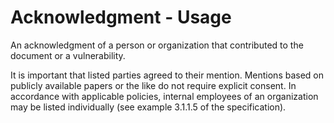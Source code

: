 # Acknowledgment - Usage

An acknowledgment of a person or organization that contributed to the document or a vulnerability.

It is important that listed parties agreed to their mention. Mentions based on publicly available papers or the like do not require explicit consent.
In accordance with applicable policies, internal employees of an organization may be listed individually (see example 3.1.1.5 of the specification).
